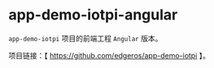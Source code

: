# app-demo-iotpi-angular
`app-demo-iotpi` 项目的前端工程 `Angular` 版本。

项目链接：【 https://github.com/edgeros/app-demo-iotpi 】。
